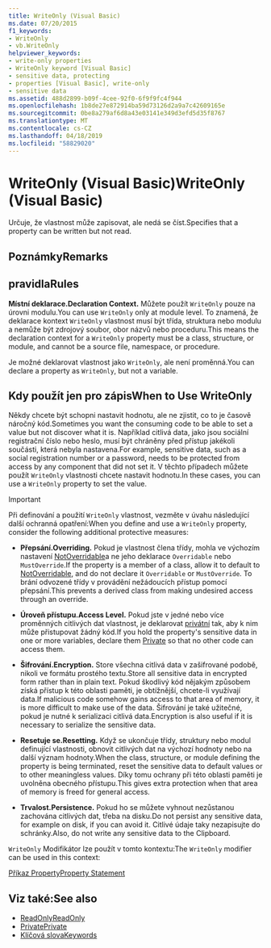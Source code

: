 ```yaml
---
title: WriteOnly (Visual Basic)
ms.date: 07/20/2015
f1_keywords:
- WriteOnly
- vb.WriteOnly
helpviewer_keywords:
- write-only properties
- WriteOnly keyword [Visual Basic]
- sensitive data, protecting
- properties [Visual Basic], write-only
- sensitive data
ms.assetid: 488d2899-b09f-4cee-92f0-6f9f9fc4f944
ms.openlocfilehash: 1b8de27e872914ba59d73126d2a9a7c42609165e
ms.sourcegitcommit: 0be8a279af6d8a43e03141e349d3efd5d35f8767
ms.translationtype: MT
ms.contentlocale: cs-CZ
ms.lasthandoff: 04/18/2019
ms.locfileid: "58829020"
---
```

# <a name="writeonly-visual-basic"></a><span data-ttu-id="e1c36-102">WriteOnly (Visual Basic)</span><span class="sxs-lookup"><span data-stu-id="e1c36-102">WriteOnly (Visual Basic)</span></span>
<span data-ttu-id="e1c36-103">Určuje, že vlastnost může zapisovat, ale nedá se číst.</span><span class="sxs-lookup"><span data-stu-id="e1c36-103">Specifies that a property can be written but not read.</span></span>  
  
## <a name="remarks"></a><span data-ttu-id="e1c36-104">Poznámky</span><span class="sxs-lookup"><span data-stu-id="e1c36-104">Remarks</span></span>  
  
## <a name="rules"></a><span data-ttu-id="e1c36-105">pravidla</span><span class="sxs-lookup"><span data-stu-id="e1c36-105">Rules</span></span>  
 <span data-ttu-id="e1c36-106">**Místní deklarace.**</span><span class="sxs-lookup"><span data-stu-id="e1c36-106">**Declaration Context.**</span></span> <span data-ttu-id="e1c36-107">Můžete použít `WriteOnly` pouze na úrovni modulu.</span><span class="sxs-lookup"><span data-stu-id="e1c36-107">You can use `WriteOnly` only at module level.</span></span> <span data-ttu-id="e1c36-108">To znamená, že deklarace kontext `WriteOnly` vlastnost musí být třída, struktura nebo modulu a nemůže být zdrojový soubor, obor názvů nebo proceduru.</span><span class="sxs-lookup"><span data-stu-id="e1c36-108">This means the declaration context for a `WriteOnly` property must be a class, structure, or module, and cannot be a source file, namespace, or procedure.</span></span>  
  
 <span data-ttu-id="e1c36-109">Je možné deklarovat vlastnost jako `WriteOnly`, ale není proměnná.</span><span class="sxs-lookup"><span data-stu-id="e1c36-109">You can declare a property as `WriteOnly`, but not a variable.</span></span>  
  
## <a name="when-to-use-writeonly"></a><span data-ttu-id="e1c36-110">Kdy použít jen pro zápis</span><span class="sxs-lookup"><span data-stu-id="e1c36-110">When to Use WriteOnly</span></span>  
 <span data-ttu-id="e1c36-111">Někdy chcete být schopni nastavit hodnotu, ale ne zjistit, co to je časově náročný kód.</span><span class="sxs-lookup"><span data-stu-id="e1c36-111">Sometimes you want the consuming code to be able to set a value but not discover what it is.</span></span> <span data-ttu-id="e1c36-112">Například citlivá data, jako jsou sociální registrační číslo nebo heslo, musí být chráněny před přístup jakékoli součásti, která nebyla nastavena.</span><span class="sxs-lookup"><span data-stu-id="e1c36-112">For example, sensitive data, such as a social registration number or a password, needs to be protected from access by any component that did not set it.</span></span> <span data-ttu-id="e1c36-113">V těchto případech můžete použít `WriteOnly` vlastnosti chcete nastavit hodnotu.</span><span class="sxs-lookup"><span data-stu-id="e1c36-113">In these cases, you can use a `WriteOnly` property to set the value.</span></span>  
  
> [!IMPORTANT]
>  <span data-ttu-id="e1c36-114">Při definování a použití `WriteOnly` vlastnost, vezměte v úvahu následující další ochranná opatření:</span><span class="sxs-lookup"><span data-stu-id="e1c36-114">When you define and use a `WriteOnly` property, consider the following additional protective measures:</span></span>  
  
-   <span data-ttu-id="e1c36-115">**Přepsání.**</span><span class="sxs-lookup"><span data-stu-id="e1c36-115">**Overriding.**</span></span> <span data-ttu-id="e1c36-116">Pokud je vlastnost člena třídy, mohla ve výchozím nastavení [NotOverridable](../../../visual-basic/language-reference/modifiers/notoverridable.md)a ne jeho deklarace `Overridable` nebo `MustOverride`.</span><span class="sxs-lookup"><span data-stu-id="e1c36-116">If the property is a member of a class, allow it to default to [NotOverridable](../../../visual-basic/language-reference/modifiers/notoverridable.md), and do not declare it `Overridable` or `MustOverride`.</span></span> <span data-ttu-id="e1c36-117">To brání odvozené třídy v provádění nežádoucích přístup pomocí přepsání.</span><span class="sxs-lookup"><span data-stu-id="e1c36-117">This prevents a derived class from making undesired access through an override.</span></span>  
  
-   <span data-ttu-id="e1c36-118">**Úroveň přístupu.**</span><span class="sxs-lookup"><span data-stu-id="e1c36-118">**Access Level.**</span></span> <span data-ttu-id="e1c36-119">Pokud jste v jedné nebo více proměnných citlivých dat vlastnost, je deklarovat [privátní](../../../visual-basic/language-reference/modifiers/private.md) tak, aby k nim může přistupovat žádný kód.</span><span class="sxs-lookup"><span data-stu-id="e1c36-119">If you hold the property's sensitive data in one or more variables, declare them [Private](../../../visual-basic/language-reference/modifiers/private.md) so that no other code can access them.</span></span>  
  
-   <span data-ttu-id="e1c36-120">**Šifrování.**</span><span class="sxs-lookup"><span data-stu-id="e1c36-120">**Encryption.**</span></span> <span data-ttu-id="e1c36-121">Store všechna citlivá data v zašifrované podobě, nikoli ve formátu prostého textu.</span><span class="sxs-lookup"><span data-stu-id="e1c36-121">Store all sensitive data in encrypted form rather than in plain text.</span></span> <span data-ttu-id="e1c36-122">Pokud škodlivý kód nějakým způsobem získá přístup k této oblasti paměti, je obtížnější, chcete-li využívají data.</span><span class="sxs-lookup"><span data-stu-id="e1c36-122">If malicious code somehow gains access to that area of memory, it is more difficult to make use of the data.</span></span> <span data-ttu-id="e1c36-123">Šifrování je také užitečné, pokud je nutné k serializaci citlivá data.</span><span class="sxs-lookup"><span data-stu-id="e1c36-123">Encryption is also useful if it is necessary to serialize the sensitive data.</span></span>  
  
-   <span data-ttu-id="e1c36-124">**Resetuje se.**</span><span class="sxs-lookup"><span data-stu-id="e1c36-124">**Resetting.**</span></span> <span data-ttu-id="e1c36-125">Když se ukončuje třídy, struktury nebo modul definující vlastnosti, obnovit citlivých dat na výchozí hodnoty nebo na další význam hodnoty.</span><span class="sxs-lookup"><span data-stu-id="e1c36-125">When the class, structure, or module defining the property is being terminated, reset the sensitive data to default values or to other meaningless values.</span></span> <span data-ttu-id="e1c36-126">Díky tomu ochrany při této oblasti paměti je uvolněna obecného přístupu.</span><span class="sxs-lookup"><span data-stu-id="e1c36-126">This gives extra protection when that area of memory is freed for general access.</span></span>  
  
-   <span data-ttu-id="e1c36-127">**Trvalost.**</span><span class="sxs-lookup"><span data-stu-id="e1c36-127">**Persistence.**</span></span> <span data-ttu-id="e1c36-128">Pokud ho se můžete vyhnout nezůstanou zachována citlivých dat, třeba na disku.</span><span class="sxs-lookup"><span data-stu-id="e1c36-128">Do not persist any sensitive data, for example on disk, if you can avoid it.</span></span> <span data-ttu-id="e1c36-129">Citlivé údaje taky nezapisujte do schránky.</span><span class="sxs-lookup"><span data-stu-id="e1c36-129">Also, do not write any sensitive data to the Clipboard.</span></span>  
  
 <span data-ttu-id="e1c36-130">`WriteOnly` Modifikátor lze použít v tomto kontextu:</span><span class="sxs-lookup"><span data-stu-id="e1c36-130">The `WriteOnly` modifier can be used in this context:</span></span>  
  
 [<span data-ttu-id="e1c36-131">Příkaz Property</span><span class="sxs-lookup"><span data-stu-id="e1c36-131">Property Statement</span></span>](../../../visual-basic/language-reference/statements/property-statement.md)  
  
## <a name="see-also"></a><span data-ttu-id="e1c36-132">Viz také:</span><span class="sxs-lookup"><span data-stu-id="e1c36-132">See also</span></span>

- [<span data-ttu-id="e1c36-133">ReadOnly</span><span class="sxs-lookup"><span data-stu-id="e1c36-133">ReadOnly</span></span>](../../../visual-basic/language-reference/modifiers/readonly.md)
- [<span data-ttu-id="e1c36-134">Private</span><span class="sxs-lookup"><span data-stu-id="e1c36-134">Private</span></span>](../../../visual-basic/language-reference/modifiers/private.md)
- [<span data-ttu-id="e1c36-135">Klíčová slova</span><span class="sxs-lookup"><span data-stu-id="e1c36-135">Keywords</span></span>](../../../visual-basic/language-reference/keywords/index.md)
